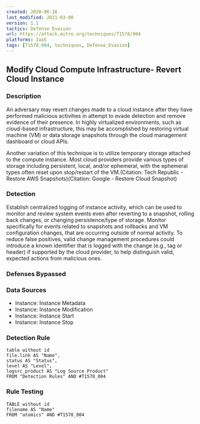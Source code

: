 ```yaml
---
created: 2020-06-16
last_modified: 2021-03-08
version: 1.1
tactics: Defense Evasion
url: https://attack.mitre.org/techniques/T1578/004
platforms: IaaS
tags: [T1578_004, techniques, Defense_Evasion]
---
```


## Modify Cloud Compute Infrastructure- Revert Cloud Instance

### Description

An adversary may revert changes made to a cloud instance after they have performed malicious activities in attempt to evade detection and remove evidence of their presence. In highly virtualized environments, such as cloud-based infrastructure, this may be accomplished by restoring virtual machine (VM) or data storage snapshots through the cloud management dashboard or cloud APIs.

Another variation of this technique is to utilize temporary storage attached to the compute instance. Most cloud providers provide various types of storage including persistent, local, and/or ephemeral, with the ephemeral types often reset upon stop/restart of the VM.(Citation: Tech Republic - Restore AWS Snapshots)(Citation: Google - Restore Cloud Snapshot)

### Detection

Establish centralized logging of instance activity, which can be used to monitor and review system events even after reverting to a snapshot, rolling back changes, or changing persistence/type of storage. Monitor specifically for events related to snapshots and rollbacks and VM configuration changes, that are occurring outside of normal activity. To reduce false positives, valid change management procedures could introduce a known identifier that is logged with the change (e.g., tag or header) if supported by the cloud provider, to help distinguish valid, expected actions from malicious ones.

### Defenses Bypassed



### Data Sources

  - Instance: Instance Metadata
  -  Instance: Instance Modification
  -  Instance: Instance Start
  -  Instance: Instance Stop
### Detection Rule

```dataview
table without id
file.link AS "Name",
status AS "Status",
level AS "Level",
logsrc_product AS "Log Source Product"
FROM "Detection Rules" AND #T1578_004
```

### Rule Testing

```dataview
TABLE without id
filename AS "Name"
FROM "atomics" AND #T1578_004
```
